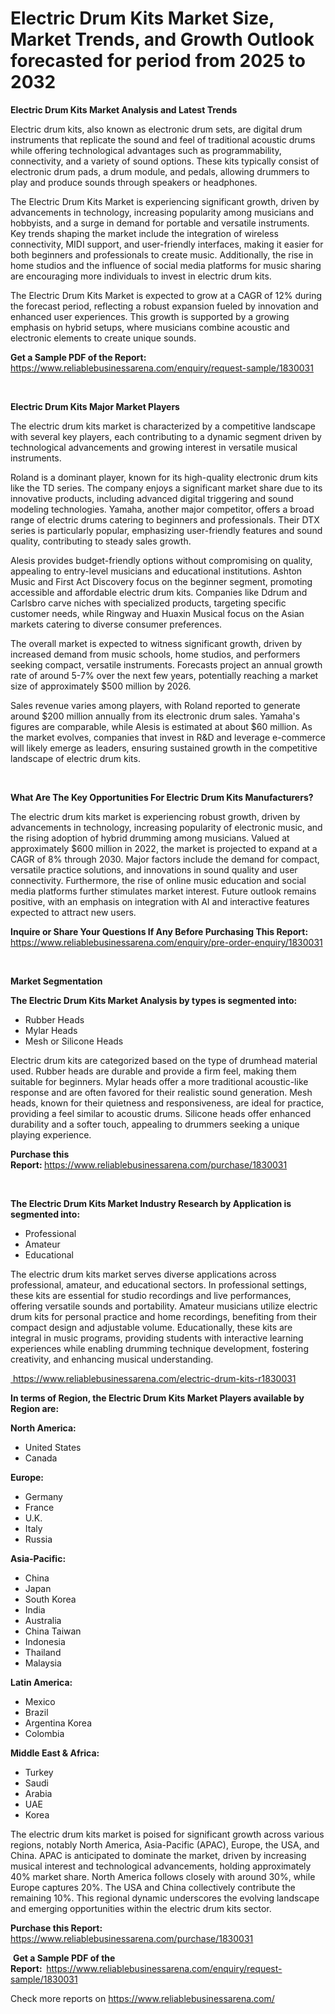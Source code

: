 <p><h1>Electric Drum Kits Market Size, Market Trends, and Growth Outlook forecasted for period from 2025 to 2032</h1></p><p><strong>Electric Drum Kits Market Analysis and Latest Trends</strong></p>
<p><p>Electric drum kits, also known as electronic drum sets, are digital drum instruments that replicate the sound and feel of traditional acoustic drums while offering technological advantages such as programmability, connectivity, and a variety of sound options. These kits typically consist of electronic drum pads, a drum module, and pedals, allowing drummers to play and produce sounds through speakers or headphones.</p><p>The Electric Drum Kits Market is experiencing significant growth, driven by advancements in technology, increasing popularity among musicians and hobbyists, and a surge in demand for portable and versatile instruments. Key trends shaping the market include the integration of wireless connectivity, MIDI support, and user-friendly interfaces, making it easier for both beginners and professionals to create music. Additionally, the rise in home studios and the influence of social media platforms for music sharing are encouraging more individuals to invest in electric drum kits. </p><p>The Electric Drum Kits Market is expected to grow at a CAGR of 12% during the forecast period, reflecting a robust expansion fueled by innovation and enhanced user experiences. This growth is supported by a growing emphasis on hybrid setups, where musicians combine acoustic and electronic elements to create unique sounds.</p></p>
<p><strong>Get a Sample PDF of the Report:&nbsp;</strong> <a href="https://www.reliablebusinessarena.com/enquiry/request-sample/1830031?utm_campaign=2396&utm_medium=2&utm_source=Github&utm_content=ia&utm_term=26032025&utm_id=electric-drum-kits">https://www.reliablebusinessarena.com/enquiry/request-sample/1830031</a></p>
<p>&nbsp;</p>
<p><strong>Electric Drum Kits Major Market Players</strong></p>
<p><p>The electric drum kits market is characterized by a competitive landscape with several key players, each contributing to a dynamic segment driven by technological advancements and growing interest in versatile musical instruments. </p><p>Roland is a dominant player, known for its high-quality electronic drum kits like the TD series. The company enjoys a significant market share due to its innovative products, including advanced digital triggering and sound modeling technologies. Yamaha, another major competitor, offers a broad range of electric drums catering to beginners and professionals. Their DTX series is particularly popular, emphasizing user-friendly features and sound quality, contributing to steady sales growth.</p><p>Alesis provides budget-friendly options without compromising on quality, appealing to entry-level musicians and educational institutions. Ashton Music and First Act Discovery focus on the beginner segment, promoting accessible and affordable electric drum kits. Companies like Ddrum and Carlsbro carve niches with specialized products, targeting specific customer needs, while Ringway and Huaxin Musical focus on the Asian markets catering to diverse consumer preferences.</p><p>The overall market is expected to witness significant growth, driven by increased demand from music schools, home studios, and performers seeking compact, versatile instruments. Forecasts project an annual growth rate of around 5-7% over the next few years, potentially reaching a market size of approximately $500 million by 2026.</p><p>Sales revenue varies among players, with Roland reported to generate around $200 million annually from its electronic drum sales. Yamaha's figures are comparable, while Alesis is estimated at about $60 million. As the market evolves, companies that invest in R&D and leverage e-commerce will likely emerge as leaders, ensuring sustained growth in the competitive landscape of electric drum kits.</p></p>
<p>&nbsp;</p>
<p><strong>What Are The Key Opportunities For Electric Drum Kits Manufacturers?</strong></p>
<p><p>The electric drum kits market is experiencing robust growth, driven by advancements in technology, increasing popularity of electronic music, and the rising adoption of hybrid drumming among musicians. Valued at approximately $600 million in 2022, the market is projected to expand at a CAGR of 8% through 2030. Major factors include the demand for compact, versatile practice solutions, and innovations in sound quality and user connectivity. Furthermore, the rise of online music education and social media platforms further stimulates market interest. Future outlook remains positive, with an emphasis on integration with AI and interactive features expected to attract new users.</p></p>
<p><strong>Inquire or Share Your Questions If Any Before Purchasing This Report:</strong> <a href="https://www.reliablebusinessarena.com/enquiry/pre-order-enquiry/1830031?utm_campaign=2396&utm_medium=2&utm_source=Github&utm_content=ia&utm_term=26032025&utm_id=electric-drum-kits">https://www.reliablebusinessarena.com/enquiry/pre-order-enquiry/1830031</a></p>
<p>&nbsp;</p>
<p><strong>Market Segmentation</strong></p>
<p><strong>The Electric Drum Kits Market Analysis by types is segmented into:</strong></p>
<p><ul><li>Rubber Heads</li><li>Mylar Heads</li><li>Mesh or Silicone Heads</li></ul></p>
<p><p>Electric drum kits are categorized based on the type of drumhead material used. Rubber heads are durable and provide a firm feel, making them suitable for beginners. Mylar heads offer a more traditional acoustic-like response and are often favored for their realistic sound generation. Mesh heads, known for their quietness and responsiveness, are ideal for practice, providing a feel similar to acoustic drums. Silicone heads offer enhanced durability and a softer touch, appealing to drummers seeking a unique playing experience.</p></p>
<p><strong>Purchase this Report:&nbsp;</strong><a href="https://www.reliablebusinessarena.com/purchase/1830031?utm_campaign=2396&utm_medium=2&utm_source=Github&utm_content=ia&utm_term=26032025&utm_id=electric-drum-kits">https://www.reliablebusinessarena.com/purchase/1830031</a></p>
<p>&nbsp;</p>
<p><strong>The Electric Drum Kits Market Industry Research by Application is segmented into:</strong></p>
<p><ul><li>Professional</li><li>Amateur</li><li>Educational</li></ul></p>
<p><p>The electric drum kits market serves diverse applications across professional, amateur, and educational sectors. In professional settings, these kits are essential for studio recordings and live performances, offering versatile sounds and portability. Amateur musicians utilize electric drum kits for personal practice and home recordings, benefiting from their compact design and adjustable volume. Educationally, these kits are integral in music programs, providing students with interactive learning experiences while enabling drumming technique development, fostering creativity, and enhancing musical understanding.</p></p>
<p><a href="https://www.reliablebusinessarena.com/electric-drum-kits-r1830031?utm_campaign=2396&utm_medium=2&utm_source=Github&utm_content=ia&utm_term=26032025&utm_id=electric-drum-kits">&nbsp;https://www.reliablebusinessarena.com/electric-drum-kits-r1830031</a></p>
<p><strong>In terms of Region, the Electric Drum Kits Market Players available by Region are:</strong></p>
<p>
    <p> <strong> North America: </strong>
        <ul>
            <li>United States</li>
            <li>Canada</li>
        </ul>
        </p> 
    <p> <strong> Europe: </strong>
        <ul>
            <li>Germany</li>
            <li>France</li>
            <li>U.K.</li>
            <li>Italy</li>
            <li>Russia</li>
        </ul>
        </p> 
    <p> <strong> Asia-Pacific: </strong>
        <ul>
            <li>China</li>
            <li>Japan</li>
            <li>South Korea</li>
            <li>India</li>
            <li>Australia</li>
            <li>China Taiwan</li>
            <li>Indonesia</li>
            <li>Thailand</li>
            <li>Malaysia</li>
        </ul>
        </p> 
    <p> <strong> Latin America: </strong>
        <ul>
            <li>Mexico</li>
            <li>Brazil</li>
            <li>Argentina Korea</li>
            <li>Colombia</li>
        </ul>
        </p> 
    <p> <strong> Middle East & Africa: </strong>
        <ul>
            <li>Turkey</li>
            <li>Saudi</li>
            <li>Arabia</li>
            <li>UAE</li>
            <li>Korea</li>
        </ul>
    </p>
    </p>
<p><p>The electric drum kits market is poised for significant growth across various regions, notably North America, Asia-Pacific (APAC), Europe, the USA, and China. APAC is anticipated to dominate the market, driven by increasing musical interest and technological advancements, holding approximately 40% market share. North America follows closely with around 30%, while Europe captures 20%. The USA and China collectively contribute the remaining 10%. This regional dynamic underscores the evolving landscape and emerging opportunities within the electric drum kits sector.</p></p>
<p><strong>Purchase this Report: </strong><a href="https://www.reliablebusinessarena.com/purchase/1830031?utm_campaign=2396&utm_medium=2&utm_source=Github&utm_content=ia&utm_term=26032025&utm_id=electric-drum-kits">https://www.reliablebusinessarena.com/purchase/1830031</a></p>
<p>&nbsp;<strong>Get a Sample PDF of the Report:&nbsp;&nbsp;</strong><a href="https://www.reliablebusinessarena.com/enquiry/request-sample/1830031?utm_campaign=2396&utm_medium=2&utm_source=Github&utm_content=ia&utm_term=26032025&utm_id=electric-drum-kits">https://www.reliablebusinessarena.com/enquiry/request-sample/1830031</a></p>
<p><strong></strong></p>
<p>Check more reports on <a href="https://www.reliablebusinessarena.com/?utm_campaign=2396&utm_medium=2&utm_source=Github&utm_content=ia&utm_term=26032025&utm_id=electric-drum-kits">https://www.reliablebusinessarena.com/</a></p>